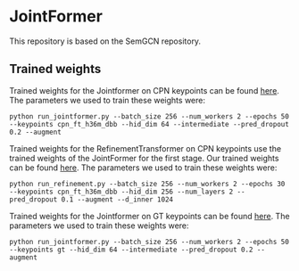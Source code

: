 # JointFormer

This repository is based on the SemGCN repository.

## Trained weights

Trained weights for the Jointformer on CPN keypoints can be found [here](https://drive.google.com/file/d/1NEgtjHmgS8YZtRX2MObLEo0oRgSDS5Tg/view?usp=sharing). The parameters we used to train these weights were:
```
python run_jointformer.py --batch_size 256 --num_workers 2 --epochs 50 --keypoints cpn_ft_h36m_dbb --hid_dim 64 --intermediate --pred_dropout 0.2 --augment
```

Trained weights for the RefinementTransformer on CPN keypoints use the trained weights of the JointFormer for the first stage. Our trained weights can be found [here](https://drive.google.com/file/d/1KY0Cxb5mo6woqP0bIOOmfHaAvpzmM1h3/view?usp=sharing). The parameters we used to train these weights were:
```
python run_refinement.py --batch_size 256 --num_workers 2 --epochs 30 --keypoints cpn_ft_h36m_dbb --hid_dim 256 --num_layers 2 --pred_dropout 0.1 --augment --d_inner 1024
```

Trained weights for the Jointformer on GT keypoints can be found [here](https://drive.google.com/file/d/10OosSADlT2gyh68D-zPJpovEkXqv1EeL/view?usp=sharing). The parameters we used to train these weights were:
```
python run_jointformer.py --batch_size 256 --num_workers 2 --epochs 50 --keypoints gt --hid_dim 64 --intermediate --pred_dropout 0.2 --augment  
```
